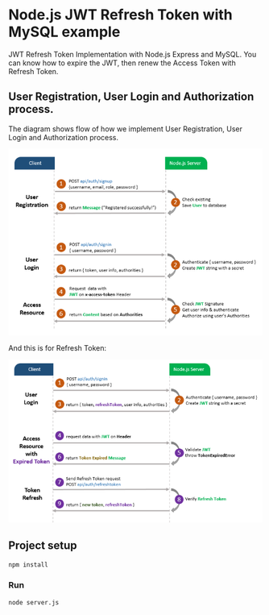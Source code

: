 # Node.js JWT Refresh Token with MySQL example
JWT Refresh Token Implementation with Node.js Express and MySQL. You can know how to expire the JWT, then renew the Access Token with Refresh Token.

## User Registration, User Login and Authorization process.

The diagram shows flow of how we implement User Registration, User Login and Authorization process.

![jwt-token-authentication-node-js-example-flow](jwt-token-authentication-node-js-example-flow.png)

And this is for Refresh Token:

![jwt-refresh-token-node-js-example-flow](jwt-refresh-token-node-js-example-flow.png)

## Project setup
```
npm install
```

### Run
```
node server.js
```
